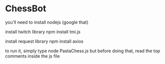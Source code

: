 # ChessBot

you'll need to install nodejs (google that)

install twitch library
npm install tmi.js 

install request library
npm install axios 

to run it, simply type node PastaChess.js but before doing that, read the top comments inside the js file
